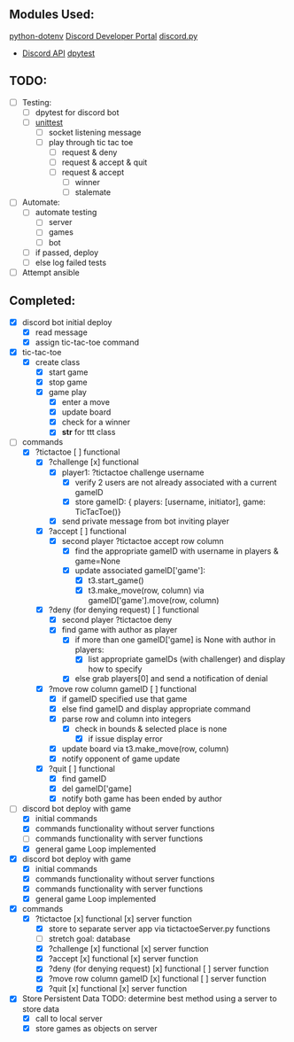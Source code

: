 ## Modules Used:

[python-dotenv](https://pypi.org/project/python-dotenv/)
[Discord Developer Portal](https://discord.com/developers/docs/intro)
[discord.py](https://discordpy.readthedocs.io/en/stable/)

- [Discord API](https://discordpy.readthedocs.io/en/stable/api.html)
  [dpytest](https://dpytest.readthedocs.io/en/latest/)

## TODO:

- [ ] Testing:
  - [ ] dpytest for discord bot
  - [ ] [unittest](https://docs.python.org/3/library/unittest.html)
    - [ ] socket listening message
    - [ ] play through tic tac toe
      - [ ] request & deny
      - [ ] request & accept & quit
      - [ ] request & accept
        - [ ] winner
        - [ ] stalemate
- [ ] Automate:
  - [ ] automate testing
    - [ ] server
    - [ ] games
    - [ ] bot
  - [ ] if passed, deploy
  - [ ] else log failed tests
- [ ] Attempt ansible

## Completed:

- [x] discord bot initial deploy
  - [x] read message
  - [x] assign tic-tac-toe command
- [x] tic-tac-toe
  - [x] create class
    - [x] start game
    - [x] stop game
    - [x] game play
      - [x] enter a move
      - [x] update board
      - [x] check for a winner
      - [x] **str** for ttt class
- [ ] commands
  - [x] ?tictactoe [ ] functional
    - [x] ?challenge [x] functional
      - [x] player1: ?tictactoe challenge username
        - [x] verify 2 users are not already associated with a current gameID
        - [x] store gameID: { players: [username, initiator], game: TicTacToe()}
      - [x] send private message from bot inviting player
    - [x] ?accept [ ] functional
      - [x] second player ?tictactoe accept row column
        - [x] find the appropriate gameID with username in players & game=None
        - [x] update associated gameID['game']:
          - [x] t3.start_game()
          - [x] t3.make_move(row, column) via gameID['game'].move(row, column)
    - [x] ?deny (for denying request) [ ] functional
      - [x] second player ?tictactoe deny
      - [x] find game with author as player
        - [x] if more than one gameID['game] is None with author in players:
          - [x] list appropriate gameIDs (with challenger) and display how to specify
        - [x] else grab players[0] and send a notification of denial
    - [x] ?move row column gameID [ ] functional
      - [x] if gameID specified use that game
      - [x] else find gameID and display appropriate command
      - [x] parse row and column into integers
        - [x] check in bounds & selected place is none
          - [x] if issue display error
      - [x] update board via t3.make_move(row, column)
      - [x] notify opponent of game update
    - [x] ?quit [ ] functional
      - [x] find gameID
      - [x] del gameID['game]
      - [x] notify both game has been ended by author
- [ ] discord bot deploy with game
  - [x] initial commands
  - [x] commands functionality without server functions
  - [ ] commands functionality with server functions
  - [x] general game Loop implemented
- [x] discord bot deploy with game
  - [x] initial commands
  - [x] commands functionality without server functions
  - [x] commands functionality with server functions
  - [x] general game Loop implemented
- [x] commands
  - [x] ?tictactoe [x] functional [x] server function
    - [x] store to separate server app via tictactoeServer.py functions
    - [ ] stretch goal: database
    - [x] ?challenge [x] functional [x] server function
    - [x] ?accept [x] functional [x] server function
    - [x] ?deny (for denying request) [x] functional [ ] server function
    - [x] ?move row column gameID [x] functional [ ] server function
    - [x] ?quit [x] functional [x] server function
- [x] Store Persistent Data TODO: determine best method using a server to store data
  - [x] call to local server
  - [x] store games as objects on server